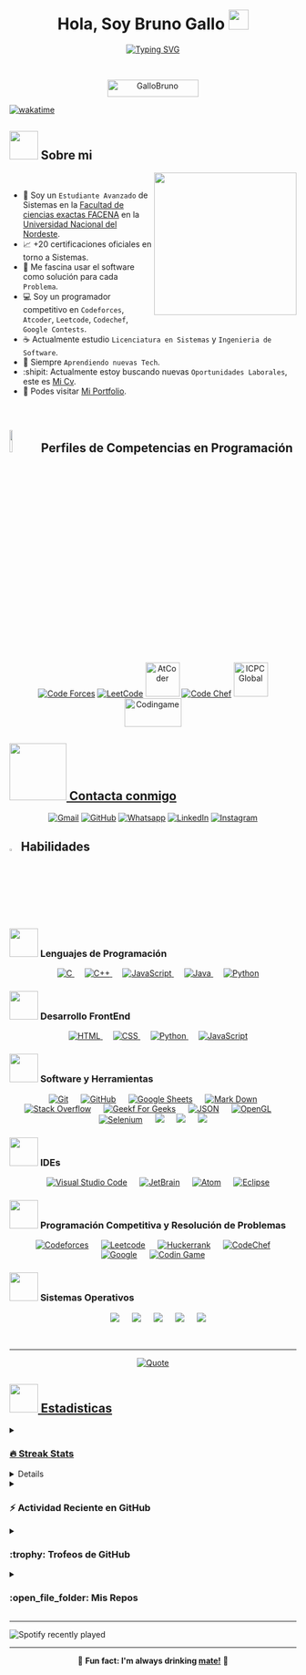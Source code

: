 <h1 align="center">Hola, Soy Bruno Gallo <img src="https://media.giphy.com/media/hvRJCLFzcasrR4ia7z/giphy.gif" width="35"></h1>

<p align="center">
  <a href="https://git.io/typing-svg">
    <img src="https://readme-typing-svg.herokuapp.com?font=Times+New+Roman&weight=600&size=25&pause=1000&color=F7C136&center=true&vCenter=true&width=500&lines=Analista+Funcional%2C+Programador;+Más+de+5+a%C3%B1os+de+experiencia;Aprendiendo+nuevas+tecnolog%C3%ADas;Licenciatura+en+Sistemas+Avanzado;M%C3%BAltiples+Certificaciones" alt="Typing SVG" />
  </a>
</p>

<br>

<p align="center">
  <img src="https://komarev.com/ghpvc/?username=GalloBruno&label=Profile%20views&color=0047AB&style=flat-square" alt="GalloBruno" height="30px" width="160px"/>
</p>

[![wakatime](https://wakatime.com/badge/user/b1517a3b-e2db-43d3-b701-4ca98d9e0195.svg?style=flat-square)](https://wakatime.com/@b1517a3b-e2db-43d3-b701-4ca98d9e0195)
	
## <picture><img src = "https://github.com/GalloBruno/gallobrunonicolas/blob/main/Images/about_me.gif?raw=true" width = 50px></picture> Sobre mi

<picture> <img align="right" src="https://github.com/GalloBruno/gallobrunonicolas/blob/main/Images/Right_Side.gif?raw=true" width = 250px></picture>

<br>

- :japanese_goblin: Soy un `Estudiante Avanzado` de Sistemas en la [Facultad de ciencias exactas FACENA](https://exa.unne.edu.ar/r/) en la [Universidad Nacional del Nordeste](https://www.unne.edu.ar/).
- :chart_with_upwards_trend: +20 certificaciones oficiales en torno a Sistemas.
- :hammer: Me fascina usar el software como solución para cada `Problema`.
- :computer: Soy un programador competitivo en `Codeforces`, `Atcoder`, `Leetcode`, `Codechef`, `Google Contests`.
- :coffee: Actualmente estudio `Licenciatura en Sistemas` y `Ingenieria de Software`.
- :moyai: Siempre `Aprendiendo nuevas Tech`.
- :shipit: Actualmente estoy buscando nuevas `Oportunidades Laborales`, este es [Mi Cv](https://file.notion.so/f/f/d149dbf8-5e52-41eb-b5d5-431745856b2e/1122d25d-65c3-437e-9f27-6d2d5d474220/Bruno_Gallo_Cv_(Espaol).pdf?table=block&id=122c0a6a-214a-8043-9606-db34f4c904d2&spaceId=d149dbf8-5e52-41eb-b5d5-431745856b2e&expirationTimestamp=1729728000000&signature=vcKMMN3PQwqw1oZeHOvIvUO4nlBqETbT8YF4MVw8QEg&downloadName=Bruno+Gallo+Cv+%28Espa%C3%B1ol%29.pdf).
- :briefcase: Podes visitar [Mi Portfolio](https://www.notion.so/Portfolio-Bruno-Gallo-f04d3cff93bf42e88802c3ece44180bf).
<br>


## <img src="https://media4.giphy.com/media/dMLmQfCO7lCA2gX3tw/giphy.gif?cid=ecf05e47ak6mwfu812269zzr8ydv529109qzpb8rszwnja9e&rid=giphy.gif&ct=s" width=10%> Perfiles de Competencias en Programación


<p align="center">
  <a href="https://codeforces.com/profile/BrunoGallo"><img src="https://img.icons8.com/external-tal-revivo-shadow-tal-revivo/50/000000/external-codeforces-programming-competitions-and-contests-programming-community-logo-shadow-tal-revivo.png" alt="Code Forces"/></a>
	<a href="https://leetcode.com/u/BrunoGalloNicolas/"><img src="https://img.icons8.com/external-tal-revivo-shadow-tal-revivo/50/000000/external-level-up-your-coding-skills-and-quickly-land-a-job-logo-shadow-tal-revivo.png" alt="LeetCode"/></a>
	<a href="https://atcoder.jp/users/BrunoGallo"><img src="https://i.ibb.co/Q9WSjDB/logo.png" alt="AtCoder" width = 60px/></a>
	<a href="https://www.codechef.com/users/brunogalo"><img src="https://img.icons8.com/color/50/000000/codechef.png" alt="Code Chef"/></a>
	<a href="https://icpc.global/ICPCID/OPS0VRFQYO3S"><img src="https://i.ibb.co/6J0r7rW/Daco-5610880.png" alt="ICPC Global" width = 60px /></a>     
	<a href="https://www.codingame.com/profile/2d30e69c3a454845be873e473057b3cc1824336" ><img src="https://i.ibb.co/1MRppTC/codingame-1.png" alt="Codingame" width="100" height="50">
</p>

## <picture> <img src="https://github.com/GalloBruno/gallobrunonicolas/blob/main/Images/Connect-with-me.gif?raw=true" width="100px"> </picture> Contacta conmigo
<p align="center">
	<a href="mailto:gallobruno704@gmail.com"><img img src="https://img.shields.io/badge/gmail-%23EA4335.svg?style=plastic&logo=gmail&logoColor=white" alt="Gmail"/></a>
	<a href="https://github.com/GalloBruno"><img src="https://img.shields.io/badge/github-%23181717.svg?style=plastic&logo=github&logoColor=white" alt="GitHub"/></a>
	<a href="https://wa.link/1iuhgu"><img src="https://img.shields.io/badge/whatsapp-%2325D366.svg?style=plastic&logo=whatsapp&logoColor=white" alt="Whatsapp"/></a>
	<a href="https://www.linkedin.com/in/GalloBrunoNicolas"><img src="https://img.shields.io/badge/linkedin-%230A66C2.svg?style=plastic&logo=linkedin&logoColor=white" alt="LinkedIn"/></a>
	<a href="https://www.instagram.com/gallobrunonicolas/"><img src="https://img.shields.io/badge/instagram-%23E4405F.svg?style=plastic&logo=instagram&logoColor=white" alt="Instagram"/></a>
</p>



## <img src="https://media2.giphy.com/media/QssGEmpkyEOhBCb7e1/giphy.gif?cid=ecf05e47a0n3gi1bfqntqmob8g9aid1oyj2wr3ds3mg700bl&rid=giphy.gif" width ="3%"> Habilidades

### <picture> <img src = "https://github.com/GalloBruno/gallobrunonicolas/blob/main/Images/Programming_Languages.gif?raw=true" width = 50px>  </picture> Lenguajes de Programación

<p align="center"> 
  &emsp; 
  <a href="https://www.cprogramming.com/" target="_blank"> 
    <img alt="C" src="https://img.shields.io/badge/C%20-%232370ED.svg?style=plastic&logo=c&logoColor=white">
  </a> 
  &emsp;
  <a href="https://www.w3schools.com/cpp/" target="_blank"> 
    <img alt="C++" src="https://img.shields.io/badge/C++%20-%2300599C.svg?style=plastic&logo=c%2B%2B&logoColor=white">
  </a> 
  &emsp;
  <a href="https://developer.mozilla.org/en-US/docs/Web/JavaScript" target="_blank"> 
     <img alt="JavaScript" src="https://img.shields.io/badge/JavaScript%20-%23F7DF1E.svg?style=plastic&logo=javascript&logoColor=black">
   </a>
  &emsp;
  <a href="https://www.java.com" target="_blank"> 
    <img alt="Java" src="https://img.shields.io/badge/Java-%23007396.svg?style=plastic&logo=java&logoColor=white">
  </a>
  &emsp;
   <a href="https://www.python.org" target="_blank">
    <img alt="Python" src="https://img.shields.io/badge/Python%20-%2314354C.svg?style=plastic&logo=python&logoColor=white">
  </a>
</p>

### <picture> <img src = "https://github.com/GalloBruno/gallobrunonicolas/blob/main/Images/Front_End.gif?raw=true" width = 50px>  </picture> Desarrollo FrontEnd
<p align="center"> 
  &emsp; 
  <a href="https://www.w3.org/html/" target="_blank"> 
   <img alt="HTML" src="https://img.shields.io/badge/HTML5%20-%23E34F26.svg?style=plastic&logo=html5&logoColor=white">
  </a>   
  &emsp;
  <a href="https://www.w3schools.com/css/" target="_blank">
    <img alt="CSS" src="https://img.shields.io/badge/CSS%20-%231572B6.svg?style=plastic&logo=css3&logoColor=white">
  </a> 
  &emsp;
  <a href="https://www.python.org" target="_blank">
    <img alt="Python" src="https://img.shields.io/badge/react-%2361DAFB.svg?style=plastic&logo=React&logoColor=black">
  </a>
  &emsp;
  <a href="https://developer.mozilla.org/en-US/docs/Web/JavaScript" target="_blank"> 
     <img alt="JavaScript" src="https://img.shields.io/badge/JavaScript%20-%23F7DF1E.svg?style=plastic&logo=javascript&logoColor=black">
   </a>
</p>

 ### <picture> <img src = "https://github.com/GalloBruno/gallobrunonicolas/blob/main/Images/Software_Tools.gif?raw=true" width = 50px>  </picture> Software y Herramientas
 
<p align="center">
  &emsp;
    <a href="#"><img alt="Git" src="https://img.shields.io/badge/Git%20-%23F05033.svg?style=plastic&logo=git&logoColor=white"></a>
  &emsp;
    <a href="#"><img alt="GitHub" src="https://img.shields.io/badge/github-%23181717.svg?style=plastic&logo=github&logoColor=white"></a>
  &emsp;
    <a href="#"><img alt="Google Sheets" src="https://img.shields.io/badge/Google%20Sheets%20-%2334A853.svg?style=plastic&logo=google%20sheets&logoColor=white"></a>
  &emsp;
    <a href="#"><img alt="Mark Down" src="https://img.shields.io/badge/Markdown-000000?style=plastic&logo=markdown&logoColor=white"></a>
  &emsp;
    <a href="#"><img alt="Stack Overflow" src="https://img.shields.io/badge/-Stack%20Overflow-FE7A16?style=plastic&logo=stack-overflow&logoColor=white"></a>
  &emsp;
    <a href="#"><img alt="Geekf For Geeks" src="https://img.shields.io/badge/geeksforgeeks-%230F9D58.svg?style=plastic&logo=geeksforgeeks&logoColor=white"></a>
  &emsp;
    <a href="#"><img alt="JSON" img src="https://img.shields.io/badge/json-%23000000.svg?style=plastic&logo=json&logoColor=white"></a>
  &emsp;
    <a href="#"><img alt="OpenGL" src="https://img.shields.io/badge/opengl-%235586A4.svg?style=plastic&logo=opengl&logoColor=white"></a>
  &emsp;
    <a href="#"><img alt="Selenium" src="https://img.shields.io/badge/selenium-%2343B02A.svg?&style=plastic&logo=selenium&logoColor=white"></a>
    &emsp;
    <a href="#"><img src="https://img.shields.io/badge/latex-%23008080.svg?&style=plastic&logo=latex&logoColor=white" /></a>
    &emsp;
    <a href="#"><img src="https://img.shields.io/badge/django-%23092E20.svg?&style=plastic&logo=django&logoColor=white" /></a>
    &emsp;
    <a href="#"><img src="https://img.shields.io/badge/mysql-%234479A1.svg?&style=plastic&logo=mysql&logoColor=white"/></a>
</p>

 ### <picture> <img src = "https://github.com/GalloBruno/gallobrunonicolas/blob/main/Images/IDEs.gif?raw=true" width = 50px>  </picture> IDEs
 
<p align="center">
  &emsp;
    <a href="#"><img alt="Visual Studio Code" src="https://img.shields.io/badge/Visual%20Studio%20Code-0078d7.svg?style=plastic&logo=visual-studio-code&logoColor=white"></a>
  &emsp;
    <a href="#"><img alt="JetBrain" src="https://img.shields.io/badge/jetbrains-%23000000.svg?style=plastic&logo=jetbrains&logoColor=white" /></a>
  &emsp;
    <a href="#"><img alt="Atom" src="https://img.shields.io/badge/atom-%2366595C.svg?&style=plastic&logo=atom&logoColor=white" /></a>
  &emsp;
    <a href="#"><img alt="Eclipse" src="https://img.shields.io/badge/eclipse%20ide-%232C2255.svg?&style=plastic&logo=eclipse%20ide&logoColor=white" /></a>
</p>

 ### <picture> <img src = "https://github.com/GalloBruno/gallobrunonicolas/blob/main/Images/CP_PS.gif?raw=true" width = 50px>  </picture> Programación Competitiva y Resolución de Problemas
 
<p align="center">
  &emsp;
    <a href="#"><img alt = "Codeforces" src="https://img.shields.io/badge/codeforces%20-%231F8ACB.svg?style=plastic&logo=codeforces&logoColor=white" /></a>	
  &emsp;
    <a href="#"><img alt = "Leetcode" src="https://img.shields.io/badge/leetcode%20-%23FFA116.svg?style=plastic&logo=leetcode&logoColor=black" /></a>
  &emsp;
    <a href="#"><img alt = "Huckerrank" src="https://img.shields.io/badge/hackerrank-%232EC866.svg?style=plastic&logo=hackerrank&logoColor=white" /></a>
  &emsp;
    <a href="#"><img alt = "CodeChef" src="https://img.shields.io/badge/codechef-%235B4638.svg?style=plastic&logo=codechef&logoColor=white" /></a>
  &emsp;
    <a href="#"><img alt = "Google" src="https://img.shields.io/badge/google-%234285F4.svg?style=plastic&logo=google&logoColor=white" /></a>
  &emsp;
    <a href="#"><img alt = "Codin Game" src="https://img.shields.io/badge/codingame-%23F2BB13.svg?&style=plastic&logo=codingame&logoColor=black" /></a>
</p>

 ### <picture> <img src = "https://github.com/GalloBruno/gallobrunonicolas/blob/main/Images/OS.gif?raw=true" width = 50px>  </picture> Sistemas Operativos
 
<p align="center">
  &emsp;
    <a href="#"><img src="https://img.shields.io/badge/Linux-FCC624?style=plastic&logo=linux&logoColor=black"></a>
  &emsp;
    <a href="#"><img src="https://img.shields.io/badge/Ubuntu-E95420?style=plastic&logo=ubuntu&logoColor=white"></a>
  &emsp;
    <a href="#"><img src="https://img.shields.io/badge/Windows-0078D6?style=plastic&logo=windows&logoColor=white"></a>
  &emsp;
    <a href="#"><img src="https://img.shields.io/badge/pop!_os-%2348B9C7.svg?style=plastic&&logo=pop!_os&logoColor=white" /></a>
  &emsp;
    <a href="#"><img src="https://img.shields.io/badge/manjaro-%2335BF5C.svg?&style=plastic&logo=manjaro&logoColor=white" /></a>
</p>

<br> 

---

<p align = "center">
	<a href="https://github.com/piyushsuthar/github-readme-quotes"> <img alt = "Quote" src="https://quotes-github-readme.vercel.app/api?type=horizontal&theme=tokyonight&animation=grow_out_in&quoteCategory=programming">
</p>

## <picture> <img src = "https://github.com/GalloBruno/gallobrunonicolas/blob/main/Images/Statistics.gif?raw=true" width = 50px>  </picture> Estadisticas

<details><summary><h3> 🔥 Streak Stats</h3></summary>

----	

<p align="center"><img src="https://github-readme-streak-stats.herokuapp.com/?user=GalloBruno&theme=tokyonight_duo" alt="GalloBruno" /></p>

</details>
  
<details><summary><h3>💻 Estadisticas del Perfil</h3></summary>

----
	
<p align="center">
    <a href="https://github.com/anuraghazra/github-readme-stats">
	    <img alt="GalloBruno's Github Stats" src="https://github-readme-stats.vercel.app/api?username=GalloBruno&show_icons=true&count_private=true&locale=en&theme=tokyonight&layout=compact" height="230px"/></a>
<br/>

  <b>Note:</b> Los lenguajes son solo una métrica de los idiomas que componen mi código público y no reflejan la experiencia o el nivel de habilidad.

  </p>
</details>

<details><summary><h3>⚡ Actividad Reciente en GitHub</h3></summary>

----
	
[![GalloBruno grafico de Actividad](https://github-readme-activity-graph.vercel.app/graph?username=GalloBruno)](https://github.com/GalloBruno/github-readme-activity-graph)

 
</details>

<details><summary> <h3> :trophy: Trofeos de GitHub </h3></summary>

----
	
<p align="center"> <a href="https://github.com/ryo-ma/github-profile-trophy"><img src="https://github-profile-trophy.vercel.app/?username=GalloBruno&layout=compact&theme=tokyonight&column=4&margin-w=15&margin-h=15" alt="GalloBruno" /></a> </p>

[![@GalloBruno Holopin board](https://holopin.io/api/user/board?user=GalloBruno)](https://holopin.io/@GalloBruno)
	
</details>
	
<details><summary><h3> :open_file_folder: Mis Repos </h3></summary>

----
	
<div>
  
</div>
</details>

<hr>
 
![Spotify recently played](https://spotify-recently-played-readme.vercel.app/api?user=juox3vw34yzfr0pxm0yto5kxy)
<hr>
	
<p align="center">🧉 <b>Fun fact: I'm always drinking <a href="https://en.wikipedia.org/wiki/Mate_(drink)">mate!</a></b> 🧉</p>
